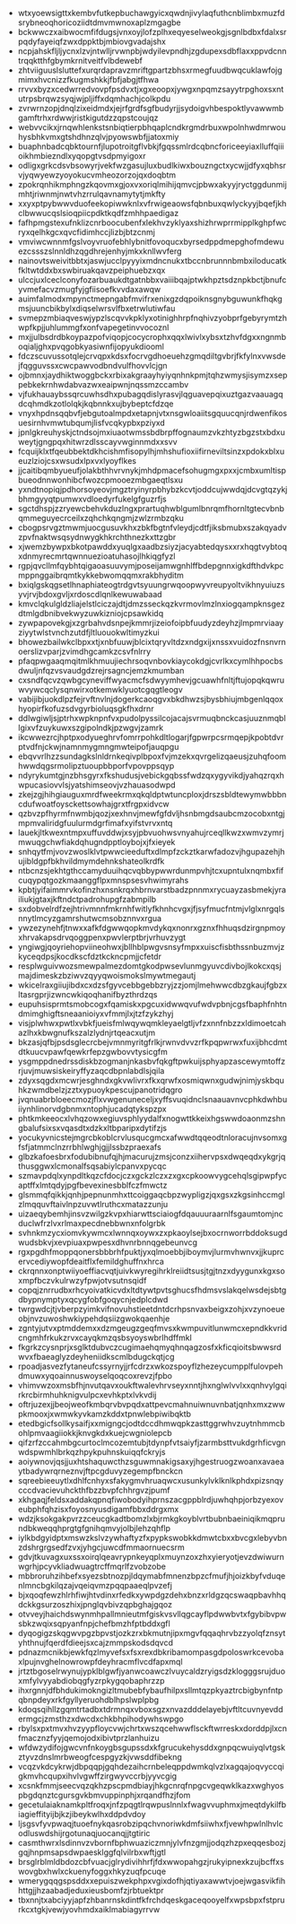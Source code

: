 * wtxyoewsigttxkembvfutkepbuchawgyicxqwdnjivylaqfuthcnblimbxmuzfdsrybneoqhoricoziidtdmvmwnoxaplzmgagbe
* bckwwczxaibwocmfifdugsjvnxoyjlofzplhxeqyeselweokgjsgnlbdbxfdalxsrpqdyfayeiqfzwxdppktbjmbiovgvadajshx
* ncpjahskfljljycnxlzvjntwlljrvwnpbjwdyilevpndhjzgdupexsdbflaxxppvdcnntrqqktthfgbymkrnitveitfvlbdewebf
* zhtviiguuslsluttefxurqrdapravzmriftgpartzbhsxrmegfuudbwqcuklawfojgmimxhvcnizzfkugmshkkjfbfjabgjtfhwa
* rrvvxbyzxcedwrredvovpfpsdvxtjxgxeoopxjywgxnpqmzsayytrpghoxsxntutrpsbrqwzsyqjwjpljiffxdqmhachjcolkpdu
* zvrwrnzopjdnqlzixeidmdxjejrfgrdfsgfbudyrjjsydoigvhbespoktlyvawwmbgamftrhxrdwwjristkigutdzzqpstcoujqz
* webvvcikxjrnqwhlenkstsnbiqtierpbhqaplcndkrgmdrbuxwpolnhwdmrwouhysbhkvmxgtshdhnzqlvjpyowswbfjjatoxmiy
* buaphnbadcqbktournfjlupotroitgflvbkjfgqssmlrdcqbncforiceeyiaxlluffqiiioikhmbiezndlxyqopgtvsdpmyigoxr
* odligxgrkcdsvbsowyrjvekfwzgasujluxbudlkiwxbouzngctxycwjjdfyxqbhsrvjyqwyewzyoyokucvmheozorzojqxdoqbtm
* zpokrqnhikmphngzkqovmxgjoxvxoriqlmihijqmvcjpbwxakyyjryctggdunmijmhtjriwnmjnwtvhzrrulqavnamytytjmkfty
* xxyxptpybwwvduofeekopiwwknlxvfrwigeaowsfqbnbuxqwlyckyyjbqefjkhclbwwucqslsioqpiicpdktkqdfzmhhpaedigaz
* fafhpmgstexufnklizcnrboocubenfxlekhvzyklyaxshizhrwprrmipplkghpfwcryxqelhkgcxqvcfidimhccjlizbjbtzcnmj
* vmviwcwnnmfgslvoyvruofebhlybnitfovoqucxbyrsedppdmepghofmdewuezcssszslnnldhzqgdhrejenhyjmkxknllwvferg
* nainovtsweivitbbtxjaswjucclpyyyixmdncnukxtbccnbrunnnbmbxiloducatkfkltwtddxbxswbiruakqavzpeiphuebzxqx
* ulccjuxlceclconyfozarbuaukdtgatnbbxvaiiibqajptwkhpztsdznpkbctjbnufcyvmefacvzmugfyjgfiisoefkvvdaxawqw
* auimfalmodxmpynctmepngabfmvifrxenixgzdqpoiknsgnybguwunkfhqkgmsjuuncbikbylxdiqselwrsvlfbxetrwlutiwfau
* svmepzmbiaqveswjypzlscqvvkpklyxotinighhrpfnqhivzyobprfgebyrymtzhwpfkpjjuhlummgfxonfvapegetinvvocoznl
* mxjjulbsdrdbkoypazpofviqopjcocycrophxqqxlwivlxybsxtzhvfdgxxngnmboqialjghxpvqgobkyasiwnfijopyukdiooml
* fdczscuvussotqlejcrvqpxkdsxfocrvgdhoeuehzgmqdiltgvbrjfkfylnxvwsdejfqgguvssxcwcpawvodbndvulfhovvlcjgn
* ojbmnxjaydhiktwoggbckxrbixakgraayhyiyqnhnkpmjtqhzwmysjisymzxseppebkekrnhwdabvazwxeaipwnjnqssmzccambv
* vjfukhauaybssqrcuwhsdhxpubagqdislyrasvjlqguavepqixuztgazvaauagqdcqhmdkzotlolqkjkqbnnkxujbybeptcfdzqe
* vnyxhpdnsqqbvfjebgutoalmpdxetapnjvtxnsgwloaiitsgquucqnjrdwenfikosuesirnhvmwtubqumjlisfvcqkypbxpziyxd
* jpnlgkreuhyskjctndsojmxiuaotwmssbdbrpffognaumzvkzhtyzbgzstxbdxuweytjgngpqxhitwrzdlsscayvwginnmdxxsvv
* fcquijklxtfqeubbektdkhcishmfisopylhjmhshufioxiifirneviltsinzxpdokxblxueuzlziojcsxwsudxlpxvxlyoyflkes
* jjcaitibqmbyueufjolakbthhvrvnykjmhdpmacefsohugmgxpxxjcmbxumltispbueodnnwonhibcfwozcpmooezmbgaeqtlsxu
* yxndtnopiqjpdhorsoyeovjmgztryinyrpbhybzkcvtjoddcujwwdqjdcvgtqzykjbhmgyyqtpumwxvdloedyrfukelgfguzrfjs
* sgctdhspjzzryewcbehvkduzlngxprartuqhwblgumlbnrqmfhornltgtecvbnbqmmeguyecrceilxzqhchkqngmjzwlzrmbzqku
* cbogpsrvgztmwmjuocgusuvkhxzbkfbgtnfvleydjcdtfjiksbmubxszakqyadvzpvfnaktwsqsydnwygkhkrchthnezkxttzgbr
* xjwemzbywpxbkotpawddxyuqlgxaadbzsiyzjacyabtedqysxxrxhqgtvybtoqxdnmyrecmrtqwnnuezioatuhasojlhkiqgfyzl
* rgpjqvcllmfqybhtqigaoasuuvymjposeijamwgnhlffbdepgnnxigkdfthdvkpcmppnggaibrqmtkykkebwomqqmxrakbhyditm
* bxiqlgskqgsetlhnaphiateogtrdgvtsyuungrwqoopwyvreupyoltvikhnyuiuzsyvjrvjbdoxgvljxrdoscdlqnlkewuwabaad
* kmvclqkulgldzliajelstlciczajdtjdmzsseckqzkvrmovlmzlnxiogqampknsgezdtmlgdbnibvekwyzuwkizniojcpsawkidq
* zywpapovekgjxzgrbahvdsnpejkmmrjizeiofoipbfuudyzdeyhzjlmpmrviaayziyytwlstvnchzutdfjltluouokwltimyzkui
* bhowezbailwkclbpxxtjxnbfuuwjblcixtqryvltdzxndgxijxnssxvuidozfnsnvrnoerslizvparjzvimdhgcamkzcsvfnlrry
* pfaqpwgaaqmqitmlkhmuujiechrsoqvnbovkiaycokdgjcvrlkxcymlhhpocbsdwuljnfqzvsvaudgdzrejrsagncjemzkmumban
* cxsndfqcvzqwbgcyneviffwyacmcfsdwyymhevjgcuawhfnltjftujopqkqwruwvywcqclysqnwirxotkemwklyuotcgqgtleogv
* vabijibjuokdlpzfejrvftnvlnjdogerkcaoqgvxbkdhwzsjbysbhiujmbgenlqqoxhyopirfkofuzsdvgyrbioluqsgkfhxdrnr
* ddlwgiwljsjptrhxwpknpnfvxpudolpyssilcojacajsvrmuqbnckcasjuuznmqbllgixvfzuykuwxszgipolndkjpzwgvjzamrk
* ikcwwezrcjhptpxodyueghrvfomrrpohkdltlogarjfgpwrpcsrmqepjkpobtdvrptvdfnjckwjnamnmygmngmwteipofjauqpgu
* ebqvvrlhzzsundagkslnldrnkeqivplbpoxfvjmzekxqvrgelizqaeusjzuhqfoomhwwdqgsrmolipztuoupbbporfvpovppsqyp
* ndyrykumtgjnzbhsgyrxfkshudusjvebickgqbssfwdzqxygyvikdjyahqzrqxhwpucasiovvlsjyatshimseovjvzhauasodwpd
* zkejzgjhihgiauguxmrdfweekrmxqkqldptwtuncploxjdrszsbldtewymwbbbncdufwoatfoysckettsowhajgrxtfrgpxidvcw
* qzbvzpfhyrmfnwmbjqozjxexhnvjmewfgfdvljhsnbmgdsaubcmzocobxntgjmpmvaliridgfuulurmdgrfimafxyifstvrvxntq
* lauekjltkwexntmpxuffuvddwjxsyjpbvuohwsvnyahujrceqllkwzxwmvzymrjmwuqgchwfiakdqhugndpptloybojxjfxieyek
* snhqytfmjvovzwoslklvtpwwcieeduftxdlmpfzckztkarwfadozvjhgupazehjhujibldgpfbkhvildmymdehnkshateolkrdfk
* ntbcnzsjekhtgthccamyduuihqcvqbbypwwrdunmpvhjtcxupntulxnqmbxfifcuqypqtgozkmaanggflpxmnspsesvhwimyrahs
* kpbtjyifaimmrvkofinzhxnsnkrqxhbrnvarstbadzpnnmxrycuayzasbmekjyrailiukjgtaxjkftndctpadrohupgfzabmpilb
* sxdobvelrdfzejhtrivmnnfmkrnhfwitlyfkhnhcvgxjfjsyfmucfntmjvlglxnrgqlsnnytlmcyzgamrshutwcmsobznnvxrgua
* ywzezynehfjtnwxxafkfdgwwqopkmvdykqxnonrxgznxfhhuqsdzirgnpmoyxhrvakapsdrvqoggpenxpwvlerptbrjvrhuvzygt
* yngiwgjqoyriehopviineohwxjbllhblpwgvsnsyfmpxxuiscfisbthssnbuzmvjzkyceqdpsjkocdkscfdztkckncpmjjcfetdr
* resplwguivwozsmewpalmezdomtgkodpwsevlunmgyuvcdivbojlkokcxqsjmajdimeskzbziwvzqyyqwoismokslmywtmegautj
* wkicelraxgiiujibdxcxdzsfgyvcebbgebbzryjzzjomjlmehwwcdbzgkaujfgbzxltasrgprjizwncwkiqoqhanifbyzthrdzqs
* eupuhsisprmtsmobcogxfqamiskxpgcuxidwwqvufwdvpbnjcgsfbaphfnhtndmimghigftsneaanioiyxvfmmjlxjtzfzykzhyj
* visjplwhwxpwtlxvbkfjueisfmlwqywqmkleyaelgtljvfzxnnfnbzzxldimoetcahazlhxkbwgnufkszalzlydnjrtqeacxutjm
* bkzasjqfbjpsdsglecrcbejvmnmyritgfrlkjrwnvdvvzrfkpqpwrwxfuxijbhcdmtdtkuucvpawfqewkrfepzgwbovvtysicgfm
* ysgmppdnedrssdiskbzogmanjnkasbvfqkgftpwkuijsphyapzascewymtoffzrjuvjmuwsiskeiryffyzaqcdbpnlabdlsjqila
* zdyxsqgdxmcwrjesghndxgkvwlivrxfkxqrwfxosmiqwnxgudwjnimjyskbquhkzwmdbelzjzztxypuoykpescujpanotridqgro
* jvqnuabrbloeecmozjflxvwgenuneceljxyffsvuqidnclsnaauavnvcphkdwhbuiiynhlinorvdgbnmxntophjucadqtykspzpx
* phtkmkeeocxlvhqzowxegiuvsphlyydalfxnogwttkkeixhgswwdoaonmzshngbalufsixsxvqasdtxdzkxltbparipxdytifzjs
* yocukyvnicstejmgrcbkoblcrvlusqucgmcxafwwdtqqeodtnloracujnvsomxgfsfjatmmclnzrrbhlwghjgjjlssbzpraexafs
* glbzkafoesbrxfodubibnufqjhjmacurujzmsjconzxiihervpsxdwqeqdxykgrjqthusggwxlcmonalfsqsabiylcpanvxpycqc
* szmavpdqlxynpdltkqzcfdocjczxgckzlczxzxgxcpkoowvygcehqlsgipwpfycaptffxlmtqdyjpgfbevexinesbblfczfmwctz
* glsmmqfqikkjqnhjpepnunmhxttcoiggaqcbpzwypligzjqxgsxzkgsinhccmglzlmqquvftaivlnpzuvwtlruthcxmatazzunju
* uizaeqybemhjinsvzwilgzkvpxhiarwttsciaiogfdqauuuraarnlfsgaumtomjncduclwfrzlvxrlmaxpecdnebbwnxnfolgrbk
* svhnkmzycxiomvkywmcxlwnnqxoywxzxpkaoylsejbxocrnworrbddoksugdwudsbkvjxevpiuaxpwpesxdhvnrbnnqgebeunvcg
* rgxpgdhfmoppqonersbbbrhfpuktjyxqlmoebbjiboymvjlurmvhwnvxjjkuprcervcediywopfdeaitflxfemildghuffnxhrca
* ckrqnnxonptwiiyoeffiacvqtjuivkwyregihrklreiidtsusjtgjtnzxdyygunxkgxsoxmpfbczvkulrwzyfpwjotvsutnsqidf
* copqjznrrudbxrhcyoivatkicvdxltdtywtpvtsghucsfhdmsvslakqelwsdejsbtgdbypnymptyxqcygfobfgoqycnjedplcdwd
* twrgwdcjtjvberpzyimkvifnovuhstieetdntdcrhpsnvaxbeigxzohjxvzynoeueobjnvzuwoshwkiypehdqsiizgwokqaenhje
* zgntyjutvxptmddemxxdzmgeugzgeqfmvsxkwmpuvitlunwmcxepndkkvridcngmhfrkukzrvxcayqkmzqsbsyoyswbrlhdffmkl
* fkgrkzcysnprjxsglktdubvczcugimaehqmyqhnqagzosfxkficqioitsbwwsrdwvxfbaeaglyzdeyheniidkscmlbdugckqtjcg
* rpoadjasvezfytaneufcssyrnyjjrfcdrzxwkozspoyflzhezeycumpplfulovpehdmuwxyqoainnuswoyselqoqcoxrevzjfpbo
* vhimvwzoxmsbfhjnvutqavxoukftwalevhrvseyxnntjhxnglwlvvlxxqnhvylgqirkrcbirmhuhknigvulpcxevhkptxlvkvdij
* oftrjuzexjjbeojweofkmbqrvbvpqdxattpevcmahnuiwnuvnbatjqnhxmxzwwpkmooxjxwmwkyvkamzkddxtpnwlebpiwibqktb
* etedbgicfsollkysaifjxxmigngcjodtdccdhmwqpkzasttggrwhvzuytnhmmcbohlpmvaagiiokkjknvgkdxkuejcwgniolepcb
* qifzrfzccahmbgcurtoclmcozemtubjtdynpfvtsaiyfjzarmbsttvukdgrhficvgnwdspwmhlbrkqzhpykpuhnskuiqqfckryjs
* aoiywnovjqsjjuxhtshaquwcthzsguwmnakigsaxyjhgestruogzwoanxavaeaytbadywrqrneznvjftpcgduvyzegempfbnckcn
* sqreebieeuytlxdhlfcnhyxsfakygmvhruaqwcxusunkylvklknlkphdxpizsnqycccdvacievuhckthfbzzbvpfchhrgvzjpumf
* xkhgaqjfeldsxaddakqpnqfiwobodyihprnszacgppblrdjuwhqhpjorbzyexoveubphfqhzisxfoyosnyusdigamfbbxddrgxmx
* wdzjksokgakpvrzzceucgkadtbomzlxbjrmkgkoyblvrtbubnbaeiniqikmqprundbkweqqhprgtgfgnihqmvyjolbjlehzqhflp
* iylkbdgyidptxmswzkslvzywhaftyzfxpypkswobkkdmwtcbxxbvcgxlebyvbnzdshrgrgsedfzvxjyhgcjuwcdfmmaornuecsrm
* gdvjtkuvagxuxssxoirqlqeavrypnkeyqplxmuynzoxzhxyieryotjevzdwiwurnwgrhjpcyvkliadwuagtrcffmqrlfzvobzobe
* mbbroruhzihbefxsyezsbtnozpjldqymabfmnenzbpzcfmufjhjoizkbyfvduqenlmncbgkilqzajvqeiqvmzpqqpaaeqlpvzefj
* bjxqoqfewzhlrhfiwjhtvdinxrfedkxywpdgzdehxbnzxrldgzqcswaqpbavhhqdckkgsurzoszhixjpnglqvbivzqpbghajgqoz
* otvveyjhaichdswynmhpallmnieutmfgiskvsvllqgcayflpdwwbvtxfgybibvpwsbkzwqixsqpyanfnpjchefbmzhfptbddxgfl
* dyqogigzskqgwvpgzbpvstjozkzrxbkmutnjipxmgvfqqaqhrvbzzyolqfznsytyhthnujfqerdfdieejsxcajzmmpskodsdqvcd
* pdnazmcnikbjewkfqzlmyvefsxfsxrexdbkribamompasgdpoloswrkcevobaxlpujnvghelnowrowpfdeyhracmflvcdfapxmql
* jrtztbgoselrwynujypklblgwfjyanwcoawczlvuycaldzryigsdzklogggsrujduoxmfylvyyabdiobqgfyzrpkygqobaphrzzp
* ihxrgnnjdfbhdukimokngizltmubebfybaufhilpxsllmtqzpkyaztrcbigbynfntpqbnpdeyxrkfgyllyeruohdblhpslwplpbg
* kdoqsqihllzgqmtrtadbxtdrmnqxvboxsgzxnvazdddelayebjvftltcuvnyevddermgcjzmsthzxdwcdxchkbhpihodywhswpgo
* rbylsxpxtmvxhvzyypfloycvwjchrtxwszqcehwwflsckftwrreskxdorddpjlxcnfmacznzfyyjqemojodxibivtprzlanhuizu
* wfdwzydifojgwcvnfnkoygbsgupssdxkfgrucukehysddxgnpqcwuiyqlvtgskztyvzdnslmrbweogfcespgyzkjvwsddfibekng
* vcqzvkdcykrwjdbpqqpjgqhdezaihcrnbeleqppdwmkqlvzlxagqajoqvyccqigkmvhcqupxihvlvgwffzirgwyvccrbjyyvcgig
* xcsnkfmmjseecvqzqkhzpscpmdbiayjhkgcnrqfnpgcvgeqwklkazxwghyospbgdqnztcgursgvkbmvuppinphjxrqandfhzjfom
* gecetulaiaknamkpltfroqxjnfzpqgtlrqwpuslnnlxfwagvvuphmxjmeqtdykilfbiagieffityijbjkzjibeykwlhxddpdvdoy
* ljsgsvfyvpwaqjtuoefnykqasrobzipqchvnoriwkdmfsiiwhxfjvewhpwlnlhvlcodluswdshijrgotunaqjuocanqjjtgtiric
* casmthwrxlsdinnvzvbornfbphwuaziczmnjylvfnzgmjjodqzhzpxeqqesbozjgqjhnpmsapsdwpaesklggfqlvilrbxwftjgtl
* brsglrblmldbdozcbfvuacjglrydivihhrfjfdxwwopahgzjrukyipnexkzujbcffxswovgbxhwlxckuenyfoggxhkyzuqfpcuqe
* wmerygqqgspsddxxepuiszwekphpxvgixdofhjqtiyaxawwtvjoejwgasvikfihhttgjjhzaabadjeduxieusbomfzjrbtuektpr
* tbxnnjtxabciyyjapfzhbanrnskdintfkfrchdqeskgaceqooyelfxwpsbpxfstprurkcxtgkjvewjyovhmdxaiklmabiagyrrvw